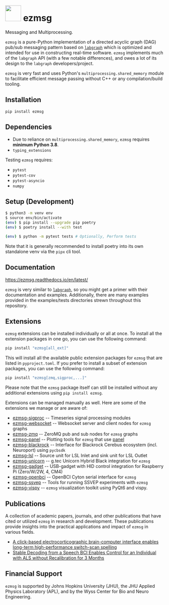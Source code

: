 # <img src="https://raw.githubusercontent.com/iscoe/ezmsg/main/docs/source/logo.png" width="50"/> ezmsg

Messaging and Multiprocessing.

`ezmsg` is a pure-Python implementation of a directed acyclic graph (DAG) pub/sub messaging pattern based on [`labgraph`](https://github.com/facebookresearch/labgraph) which is optimized and intended for use in constructing real-time software. `ezmsg` implements much of the `labgraph` API (with a few notable differences), and owes a lot of its design to the `labgraph` developers/project.

`ezmsg` is very fast and uses Python's `multiprocessing.shared_memory` module to facilitate efficient message passing without C++ or any compilation/build tooling.

## Installation

`pip install ezmsg`

## Dependencies

- Due to reliance on `multiprocessing.shared_memory`, `ezmsg` requires **minimum Python 3.8**.
- `typing_extensions`

Testing `ezmsg` requires:

- `pytest`
- `pytest-cov`
- `pytest-asyncio`
- `numpy`

## Setup (Development)

```bash
$ python3 -m venv env
$ source env/bin/activate
(env) $ pip install --upgrade pip poetry
(env) $ poetry install --with test

(env) $ python -m pytest tests # Optionally, Perform tests
```

Note that it is generally recommended to install poetry into its own standalone venv via the `pipx` cli tool.

## Documentation

https://ezmsg.readthedocs.io/en/latest/

`ezmsg` is very similar to [`labgraph`](https://www.github.com/facebookresearch/labgraph), so you might get a primer with their documentation and examples. Additionally, there are many examples provided in the examples/tests directories strewn throughout this repository.

## Extensions

`ezmsg` extensions can be installed individually or all at once. To install all the extension packages in one go, you can use the following command:

```bash
pip install "ezmsg[all_ext]"
```

This will install all the available public extension packages for `ezmsg` that are listed in `pyproject.toml`.
If you prefer to install a subset of extension packages, you can use the following command:

```bash
pip install "ezmsg[zmq,sigproc,...]"
```

Please note that the `ezmsg` package itself can still be installed without any additional extensions using `pip install ezmsg`.

Extensions can be managed manually as well. Here are some of the extensions we manage or are aware of:

- [ezmsg-sigproc](https://github.com/ezmsg-org/ezmsg-sigproc) -- Timeseries signal processing modules
- [ezmsg-websocket](https://github.com/ezmsg-org/ezmsg-websocket) -- Websocket server and client nodes for `ezmsg` graphs
- [ezmsg-zmq](https://github.com/ezmsg-org/ezmsg-zmq) -- ZeroMQ pub and sub nodes for `ezmsg` graphs
- [ezmsg-panel](https://github.com/griffinmilsap/ezmsg-panel) -- Plotting tools for `ezmsg` that use [panel](https://github.com/holoviz/panel)
- [ezmsg-blackrock](https://github.com/griffinmilsap/ezmsg-blackrock) -- Interface for Blackrock Cerebus ecosystem (incl. Neuroport) using `pycbsdk`
- [ezmsg-lsl](https://github.com/ezmsg-org/ezmsg-lsl) -- Source unit for LSL Inlet and sink unit for LSL Outlet
- [ezmsg-unicorn](https://github.com/griffinmilsap/ezmsg-unicorn) -- g.tec Unicorn Hybrid Black integration for `ezmsg`
- [ezmsg-gadget](https://github.com/griffinmilsap/ezmsg-gadget) -- USB-gadget with HID control integration for Raspberry Pi (Zero/W/2W, 4, CM4)
- [ezmsg-openbci](https://github.com/griffinmilsap/ezmsg-openbci) -- OpenBCI Cyton serial interface for `ezmsg`
- [ezmsg-ssvep](https://github.com/griffinmilsap/ezmsg-ssvep) -- Tools for running SSVEP experiments with `ezmsg`
- [ezmsg-vispy](https://github.com/pperanich/ezmsg-vispy) -- `ezmsg` visualization toolkit using PyQt6 and vispy.

## Publications

A collection of academic papers, journals, and other publications that have cited or utilized `ezmsg` in research and development.
These publications provide insights into the practical applications and impact of `ezmsg` in various fields.

- [A click-based electrocorticographic brain-computer interface enables long-term high-performance switch-scan spelling](https://doi.org/10.21203/rs.3.rs-3158792/v1)
- [Stable Decoding from a Speech BCI Enables Control for an Individual with ALS without Recalibration for 3 Months](https://doi.org/10.1002/advs.202304853)
 
## Financial Support

`ezmsg` is supported by Johns Hopkins University (JHU), the JHU Applied Physics Laboratory (APL), and by the Wyss Center for Bio and Neuro Engineering.
